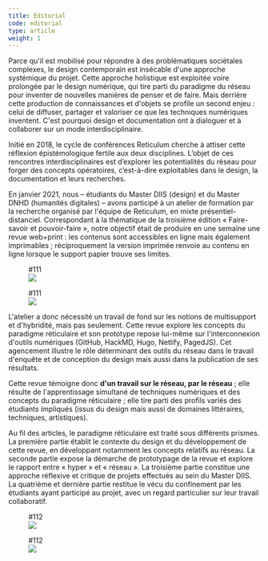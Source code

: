```yaml
---
title: Éditorial
code: editorial
type: article
weight: 1
---
```


Parce qu'il est mobilisé pour répondre à des problématiques sociétales complexes, le design contemporain est insécable d'une approche systémique du projet. Cette approche holistique est exploitée voire prolongée par le design numérique, qui tire parti du paradigme du réseau pour inventer de nouvelles manières de penser et de faire. Mais derrière cette production de connaissances et d'objets se profile un second enjeu : celui de diffuser, partager et valoriser ce que les techniques numériques inventent. C'est pourquoi design et documentation ont à dialoguer et à collaborer sur un mode interdisciplinaire.

Initié en 2018, le cycle de conférences Reticulum cherche à attiser cette réflexion épistémologique fertile aux deux disciplines. L’objet de ces rencontres interdisciplinaires est d’explorer les potentialités du réseau pour forger des concepts opératoires, c’est-à-dire exploitables dans le design, la documentation et leurs recherches.

En janvier 2021, nous – étudiants du Master DIIS (design) et du Master DNHD (humanités digitales) – avons participé à un atelier de formation par la recherche organisé par l'équipe de Reticulum, en mixte présentiel-distanciel. Correspondant à la thématique de la troisième édition « Faire-savoir et pouvoir-faire », notre objectif était de produire en une semaine une revue web+print : les contenus sont accessibles en ligne mais également imprimables ; réciproquement la version imprimée renvoie au contenu en ligne lorsque le support papier trouve ses limites.

<figure class="hidden-on-print" id="111">
<figcaption>#111</figcaption>
<img src="/img/111.svg" />
</figure>

<figure class="print-only" id="111">
<figcaption>#111</figcaption>
<img src="/img/111.jpg" />
</figure>

L'atelier a donc nécessité un travail de fond sur les notions de multisupport et d'hybridité, mais pas seulement. Cette revue explore les concepts du paradigme réticulaire et son prototype repose lui-même sur l'interconnexion d'outils numériques (GitHub, HackMD, Hugo, Netlify, PagedJS). Cet agencement illustre le rôle déterminant des outils du réseau dans le travail d'enquête et de conception du design mais aussi dans la publication de ses résultats.

Cette revue témoigne donc **d'un travail sur le réseau, par le réseau** ; elle résulte de l'apprentissage simultané de techniques numériques et des concepts du paradigme réticulaire ; elle tire parti des profils variés des étudiants impliqués (issus du design mais aussi de domaines littéraires, techniques, artistiques).

Au fil des articles, le paradigme réticulaire est traité sous différents prismes. La première partie établit le contexte du design et du développement de cette revue, en développant notamment les concepts relatifs au réseau. La seconde partie expose la démarche de prototypage de la revue et explore le rapport entre « hyper » et « réseau ». La troisième partie constitue une approche réflexive et critique de projets effectués au sein du Master DIIS. La quatrième et dernière partie restitue le vécu du confinement par les étudiants ayant participé au projet, avec un regard particulier sur leur travail collaboratif.

<figure class="hidden-on-print" id="112">
<figcaption>#112</figcaption>
<img src="/img/112.svg" />
</figure>

<figure class="print-only" id="112">
<figcaption>#112</figcaption>
<img src="/img/112.jpg" />
</figure>

